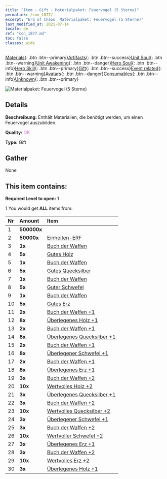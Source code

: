 ```yaml
---
title: "Item - Gift - Materialpaket: Feuervogel (5 Sterne)"
permalink: /con_1877/
excerpt: "Era of Chaos  Materialpaket: Feuervogel (5 Sterne)"
last_modified_at: 2021-07-14
locale: de
ref: "con_1877.md"
toc: false
classes: wide
---
```

 [Materials](/ItemsDE/){: .btn .btn--primary}[Artifacts](/ItemsDE/Artifacts/){: .btn .btn--success}[Unit Soul](/ItemsDE/UnitSoul/){: .btn .btn--warning}[Unit Awakening](/ItemsDE/UnitAwakening/){: .btn .btn--danger}[Hero Soul](/ItemsDE/HeroSoul/){: .btn .btn--info}[Hero Skill](/ItemsDE/HeroSkill/){: .btn .btn--primary}[Gift](/ItemsDE/Gift/){: .btn .btn--success}[Event related](/ItemsDE/Events/){: .btn .btn--warning}[Avatars](/ItemsDE/Avatars/){: .btn .btn--danger}[Consumables](/ItemsDE/Consumables/){: .btn .btn--info}[Unknown](/ItemsDE/Unknown/){: .btn .btn--primary}

 ![Materialpaket: Feuervogel (5 Sterne)](/images/t/i_907500.png)

## Details
 **Beschreibung:** Enthält Materialien, die benötigt werden, um einen Feuervogel auszubilden.

 **Quality:** <span style="color: #DA70D6">OK</span>

 **Type:** Gift

## Gather

  None

## This item contains:

 **Required Level to open:** 1

 1 You would get **ALL** items  from:

  | Nr | Amount |     Item    |
  |:---|:-------|:------------|
  | 1 |  **500000x** | <i class="fas fa-coins"/> |  | 
  | 2 |  **50000x** | [Einheiten-ERF](/ItemsDE/con_902/) |  | 
  | 3 |  **1x** | [Buch der Waffen](/ItemsDE/mat_18/) |  | 
  | 4 |  **5x** | [Gutes Holz](/ItemsDE/mat_13/) |  | 
  | 5 |  **1x** | [Buch der Waffen](/ItemsDE/mat_18/) |  | 
  | 6 |  **5x** | [Gutes Quecksilber](/ItemsDE/mat_14/) |  | 
  | 7 |  **1x** | [Buch der Waffen](/ItemsDE/mat_18/) |  | 
  | 8 |  **5x** | [Guter Schwefel](/ItemsDE/mat_15/) |  | 
  | 9 |  **1x** | [Buch der Waffen](/ItemsDE/mat_18/) |  | 
  | 10 |  **5x** | [Gutes Erz](/ItemsDE/mat_12/) |  | 
  | 11 |  **2x** | [Buch der Waffen +1](/ItemsDE/mat_25/) |  | 
  | 12 |  **8x** | [Überlegenes Holz +1](/ItemsDE/mat_20/) |  | 
  | 13 |  **2x** | [Buch der Waffen +1](/ItemsDE/mat_25/) |  | 
  | 14 |  **8x** | [Überlegenes Quecksilber +1](/ItemsDE/mat_21/) |  | 
  | 15 |  **2x** | [Buch der Waffen +1](/ItemsDE/mat_25/) |  | 
  | 16 |  **8x** | [Überlegener Schwefel +1](/ItemsDE/mat_22/) |  | 
  | 17 |  **2x** | [Buch der Waffen +1](/ItemsDE/mat_25/) |  | 
  | 18 |  **8x** | [Überlegenes Erz +1](/ItemsDE/mat_19/) |  | 
  | 19 |  **3x** | [Buch der Waffen +2](/ItemsDE/mat_32/) |  | 
  | 20 |  **10x** | [Wertvolles Holz +2](/ItemsDE/mat_27/) |  | 
  | 21 |  **3x** | [Überlegenes Quecksilber +1](/ItemsDE/mat_21/) |  | 
  | 22 |  **3x** | [Buch der Waffen +2](/ItemsDE/mat_32/) |  | 
  | 23 |  **10x** | [Wertvolles Quecksilber +2](/ItemsDE/mat_28/) |  | 
  | 24 |  **3x** | [Überlegener Schwefel +1](/ItemsDE/mat_22/) |  | 
  | 25 |  **3x** | [Buch der Waffen +2](/ItemsDE/mat_32/) |  | 
  | 26 |  **10x** | [Wertvoller Schwefel +2](/ItemsDE/mat_29/) |  | 
  | 27 |  **3x** | [Überlegenes Erz +1](/ItemsDE/mat_19/) |  | 
  | 28 |  **3x** | [Buch der Waffen +2](/ItemsDE/mat_32/) |  | 
  | 29 |  **10x** | [Wertvolles Erz +2](/ItemsDE/mat_26/) |  | 
  | 30 |  **3x** | [Überlegenes Holz +1](/ItemsDE/mat_20/) |  | 
